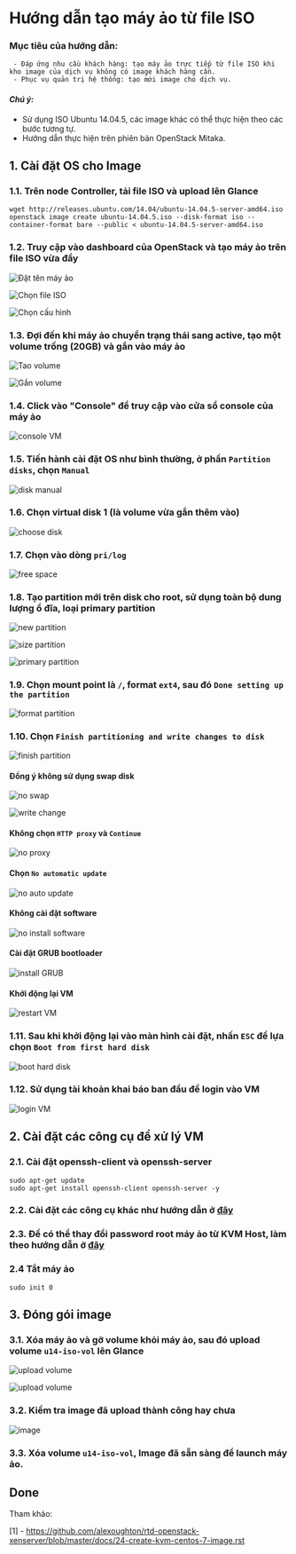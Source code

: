 # Hướng dẫn tạo máy ảo từ file ISO
### Mục tiêu của hướng dẫn:
```
 - Đáp ứng nhu cầu khách hàng: tạo máy ảo trực tiếp từ file ISO khi kho image của dịch vụ không có image khách hàng cần.
 - Phục vụ quản trị hệ thống: tạo mới image cho dịch vụ.
```

#### <i>Chú ý: </i>
 - Sử dụng ISO Ubuntu 14.04.5, các image khác có thể thực hiện theo các bước tương tự.
 - Hướng dẫn thực hiện trên phiên bản OpenStack Mitaka.

## 1. Cài đặt OS cho Image
### 1.1. Trên node Controller, tải file ISO và upload lên Glance
```
wget http://releases.ubuntu.com/14.04/ubuntu-14.04.5-server-amd64.iso
openstack image create ubuntu-14.04.5.iso --disk-format iso --container-format bare --public < ubuntu-14.04.5-server-amd64.iso
```

### 1.2. Truy cập vào dashboard của OpenStack và tạo máy ảo trên file ISO vừa đẩy

![Đặt tên máy ảo](/images/buildVM_fromISO/buildVM_fromISO_1.jpg)

![Chọn file ISO](/images/buildVM_fromISO/buildVM_fromISO_2.jpg)

![Chọn cấu hình](/images/buildVM_fromISO/buildVM_fromISO_3.jpg)

### 1.3. Đợi đến khi máy ảo chuyển trạng thái sang active, tạo một volume trống (20GB) và gắn vào máy ảo

![Tao volume](/images/buildVM_fromISO/buildVM_fromISO_5.jpg)

![Gắn volume](/images/buildVM_fromISO/buildVM_fromISO_6.jpg)

### 1.4. Click vào "Console" để truy cập vào cửa sổ console của máy ảo

![console VM](/images/buildVM_fromISO/buildVM_fromISO_4.jpg)

### 1.5. Tiến hành cài đặt OS như bình thường, ở phần `Partition disks`, chọn `Manual`

![disk manual](/images/buildVM_fromISO/buildVM_fromISO_7.jpg)

### 1.6. Chọn virtual disk 1 (là volume vừa gắn thêm vào)

![choose disk](/images/buildVM_fromISO/buildVM_fromISO_8.jpg)

### 1.7. Chọn vào dòng `pri/log`

![free space](/images/buildVM_fromISO/buildVM_fromISO_9.jpg)

### 1.8. Tạo partition mới trên disk cho root, sử dụng toàn bộ dung lượng ổ đĩa, loại primary partition

![new partition](/images/buildVM_fromISO/buildVM_fromISO_10.jpg)

![size partition](/images/buildVM_fromISO/buildVM_fromISO_11.jpg)

![primary partition](/images/buildVM_fromISO/buildVM_fromISO_12.jpg)

### 1.9. Chọn mount point là `/`, format `ext4`, sau đó `Done setting up the partition`

![format partition](/images/buildVM_fromISO/buildVM_fromISO_13.jpg)

### 1.10. Chọn `Finish partitioning and write changes to disk`

![finish partition](/images/buildVM_fromISO/buildVM_fromISO_14.jpg)

#### Đồng ý không sử dụng swap disk

![no swap](/images/buildVM_fromISO/buildVM_fromISO_15.jpg)

![write change](/images/buildVM_fromISO/buildVM_fromISO_16.jpg)

#### Không chọn `HTTP proxy` và `Continue`

![no proxy](/images/buildVM_fromISO/buildVM_fromISO_17.jpg)

#### Chọn `No automatic update`

![no auto update](/images/buildVM_fromISO/buildVM_fromISO_18.jpg)

#### Không cài đặt software

![no install software](/images/buildVM_fromISO/buildVM_fromISO_19.jpg)

#### Cài đặt GRUB bootloader

![install GRUB](/images/buildVM_fromISO/buildVM_fromISO_20.jpg)

#### Khởi động lại VM

![restart VM](/images/buildVM_fromISO/buildVM_fromISO_21.jpg)

### 1.11. Sau khi khởi động lại vào màn hình cài đặt, nhấn `ESC` để lựa chọn `Boot from first hard disk`

![boot hard disk](/images/buildVM_fromISO/buildVM_fromISO_22.jpg)

### 1.12. Sử dụng tài khoản khai báo ban đầu để login vào VM

![login VM](/images/buildVM_fromISO/buildVM_fromISO_23.jpg)


## 2. Cài đặt các công cụ để xử lý VM
### 2.1. Cài đặt openssh-client và openssh-server
```
sudo apt-get update
sudo apt-get install openssh-client openssh-server -y
```

### 2.2. Cài đặt các công cụ khác như hướng dẫn ở [đây](/docs/Ubuntu14.04_khong_dung_LVM.md)

### 2.3. Để có thể thay đổi password root máy ảo từ KVM Host, làm theo hướng dẫn ở [đây](/docs/Huongdan_changeRootpass_VM.md)

### 2.4 Tắt máy ảo
```
sudo init 0
```

## 3. Đóng gói image
### 3.1. Xóa máy ảo và gỡ volume khỏi máy ảo, sau đó upload volume `u14-iso-vol` lên Glance

![upload volume](/images/buildVM_fromISO/buildVM_fromISO_24.jpg)

![upload volume](/images/buildVM_fromISO/buildVM_fromISO_25.jpg)

### 3.2. Kiểm tra image đã upload thành công hay chưa

![image](/images/buildVM_fromISO/buildVM_fromISO_26.jpg)

### 3.3. Xóa volume `u14-iso-vol`, Image đã sẵn sàng để launch máy ảo.

## Done

Tham khảo:

[1] - https://github.com/alexoughton/rtd-openstack-xenserver/blob/master/docs/24-create-kvm-centos-7-image.rst
